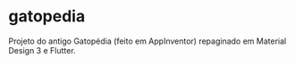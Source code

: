 # gatopedia

Projeto do antigo Gatopédia (feito em AppInventor) repaginado em Material Design 3 e Flutter.
